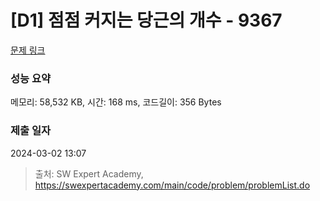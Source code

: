 # [D1] 점점 커지는 당근의 개수 - 9367 

[문제 링크](https://swexpertacademy.com/main/code/problem/problemDetail.do?contestProbId=AW_nY2m6OLADFARY) 

### 성능 요약

메모리: 58,532 KB, 시간: 168 ms, 코드길이: 356 Bytes

### 제출 일자

2024-03-02 13:07



> 출처: SW Expert Academy, https://swexpertacademy.com/main/code/problem/problemList.do